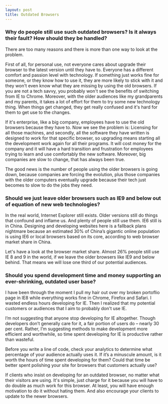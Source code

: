 ```yaml
---
layout: post
title: Outdated Browsers
---
```


### Why do people still use such outdated browsers? Is it always their fault? How should they be handled?
 There are too many reasons and there is more than one way to look at the problem.
 
 First of all, for personal use, not everyone cares about upgrade their browser to the latest version until they have to. Everyone has a different comfort and passion level with technology. If something just works fine for someone, or they know how to use it, they are more likely to stick with it and they won't even know what they are missing by using the old browsers. If you are not a tech savvy, you probably won't see the benefits of switching from IE to Chrome. Moreover, with the older audiences like my grandparents and my parents, it takes a lot of effort for them to try some new technology thing. When things get changed, they get really confused and it's hard for them to get use to the changes.
 
  If it's enterprise, like a big company, employees have to use the old browsers because they have to. Now we see the problem is: Licensing for all those machines, and secondly, all the software they have written is designed to work for that specific browser, so upgrading means starting all the development work again for all their programs. It will cost money for the company and it will have a hard transition and frustration for employees trying to learn and use comfortably the new software. Moreover, big companies are slow to change, that has always been true.
  
  The good news is the number of people using the older browsers is going down, because companies are forcing the evolution, plus those companies with the older computers eventually upgrade because their tech just becomes to slow to do the jobs they need.
  
### Should we just leave older browsers such as IE9 and below out of equation of new web technologies?

 In the real world, Internet Explorer still exists. Older versions still do things that confound and inflame us. And plenty of people still use them. IE6 still is in China. Designing and developing websites here is a fallback plans nightmare because an estimated 30% of China’s gigantic online population is using IE6 or local browsers based on its core, according to web browser market share in China.
 
 Let's have a look at the browser market share. Almost 26% people still use IE 8 and 9 in the world, if we leave the older browsers like IE9 and below behind. That means we will lose one third of our potential audiences.

###  Should you spend development time and money supporting an ever-shrinking, outdated user base?

 I have been through the moment I pull my hair out over my broken portoflio page in IE8 while everything works fine in Chrome, Firefox and Safari. I wasted endless hours developing for IE. Then I realized that my potential customers or audiences that I aim to probably don't use IE.
 
 I’m not suggesting that anyone stop developing for IE altogether. Though developers don’t generally care for it, a fair portion of users do – nearly 30 per cent. Rather, I’m suggesting methods to make development more efficient and worthwhile, so time spent developing for IE is productive rather than wasteful.
 
 Before you write a line of code, check your analytics to determine what percentage of your audience actually uses it. If it’s a minuscule amount, is it worth the hours of time spent developing for them? Could that time be better spent polishing your site for browsers that customers actually use?
 
 If clients who insist on developing for an outdated browser, no matter what their visitors are using. It's simple, just charge for it because you will have to do double as much work for this browser. At least, you will have enough motivation to do it without hating them. And also encourage your clients to update to the newer browsers.
